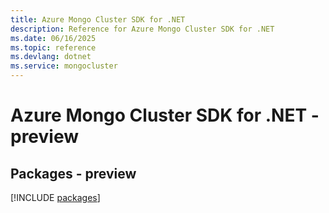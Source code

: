 ```yaml
---
title: Azure Mongo Cluster SDK for .NET
description: Reference for Azure Mongo Cluster SDK for .NET
ms.date: 06/16/2025
ms.topic: reference
ms.devlang: dotnet
ms.service: mongocluster
---
```

# Azure Mongo Cluster SDK for .NET - preview
## Packages - preview
[!INCLUDE [packages](mongo-cluster-index.md)]